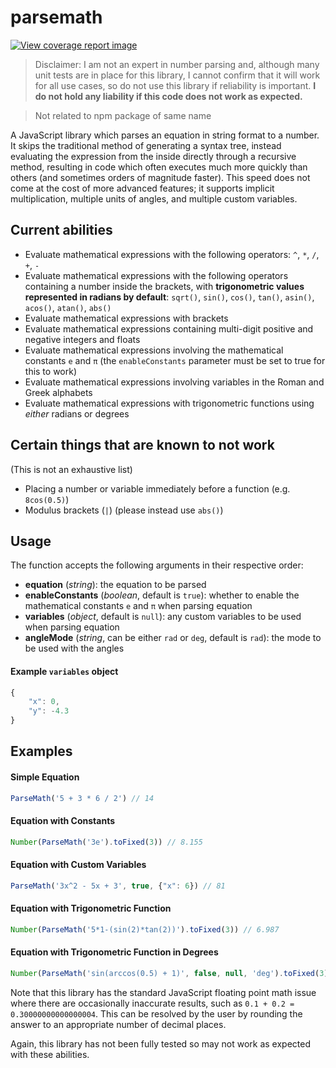 # parsemath

[![View coverage report image](https://img.shields.io/badge/view%20coverage%20report-click-informational)](https://git.sebdoe.com/parsemath/coverage/lcov-report/)

> Disclaimer: I am not an expert in number parsing and, although many unit tests are in place for this library, I cannot confirm that it will work for all use cases, so do not use this library if reliability is important. **I do not hold any liability if this code does not work as expected.**

> Not related to npm package of same name

A JavaScript library which parses an equation in string format to a number. It skips the traditional method of generating a syntax tree, instead evaluating the expression from the inside directly through a recursive method, resulting in code which often executes much more quickly than others (and sometimes orders of magnitude faster). This speed does not come at the cost of more advanced features; it supports implicit multiplication, multiple units of angles, and multiple custom variables.

## Current abilities
* Evaluate mathematical expressions with the following operators: `^`, `*`, `/`, `+`, `-`
* Evaluate mathematical expressions with the following operators containing a number inside the brackets, with **trigonometric values represented in radians by default**: `sqrt()`, `sin()`, `cos()`, `tan()`, `asin()`, `acos()`, `atan()`, `abs()`
* Evaluate mathematical expressions with brackets
* Evaluate mathematical expressions containing multi-digit positive and negative integers and floats
* Evaluate mathematical expressions involving the mathematical constants `e` and `π` (the `enableConstants` parameter must be set to true for this to work)
* Evaluate mathematical expressions involving variables in the Roman and Greek alphabets
* Evaluate mathematical expressions with trigonometric functions using *either* radians or degrees

## Certain things that are known to not work
(This is not an exhaustive list)
* Placing a number or variable immediately before a function (e.g. `8cos(0.5)`)
* Modulus brackets (`|`) (please instead use `abs()`)

## Usage
The function accepts the following arguments in their respective order:
* **equation** (*string*): the equation to be parsed
* **enableConstants** (*boolean*, default is `true`): whether to enable the mathematical constants `e` and `π` when parsing equation
* **variables** (*object*, default is `null`): any custom variables to be used when parsing equation
* **angleMode** (*string*, can be either `rad` or `deg`, default is `rad`): the mode to be used with the angles

#### Example `variables` object
```js
{
    "x": 0,
    "y": -4.3
}
```

## Examples
#### Simple Equation
```js
ParseMath('5 + 3 * 6 / 2') // 14
```

#### Equation with Constants
```js
Number(ParseMath('3e').toFixed(3)) // 8.155
```

#### Equation with Custom Variables
```js
ParseMath('3x^2 - 5x + 3', true, {"x": 6}) // 81
```

#### Equation with Trigonometric Function

```js
Number(ParseMath('5*1-(sin(2)*tan(2))').toFixed(3)) // 6.987
```

#### Equation with Trigonometric Function in Degrees

```js
Number(ParseMath('sin(arccos(0.5) + 1)', false, null, 'deg').toFixed(3)) // 0.875
```

Note that this library has the standard JavaScript floating point math issue where there are occasionally inaccurate results, such as `0.1 + 0.2 = 0.30000000000000004`. This can be resolved by the user by rounding the answer to an appropriate number of decimal places.

Again, this library has not been fully tested so may not work as expected with these abilities.
